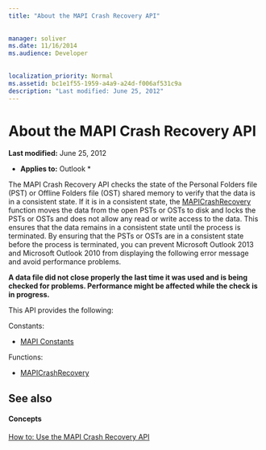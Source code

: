```yaml
---
title: "About the MAPI Crash Recovery API"
 
 
manager: soliver
ms.date: 11/16/2014
ms.audience: Developer
 
 
localization_priority: Normal
ms.assetid: bc1e1f55-1959-a4a9-a24d-f006af531c9a
description: "Last modified: June 25, 2012"
---
```


# About the MAPI Crash Recovery API

 **Last modified:** June 25, 2012 
  
 * **Applies to:** Outlook * 
  
The MAPI Crash Recovery API checks the state of the Personal Folders file (PST) or Offline Folders file (OST) shared memory to verify that the data is in a consistent state. If it is in a consistent state, the [MAPICrashRecovery](mapicrashrecovery.md) function moves the data from the open PSTs or OSTs to disk and locks the PSTs or OSTs and does not allow any read or write access to the data. This ensures that the data remains in a consistent state until the process is terminated. By ensuring that the PSTs or OSTs are in a consistent state before the process is terminated, you can prevent Microsoft Outlook 2013 and Microsoft Outlook 2010 from displaying the following error message and avoid performance problems. 
  
 **A data file did not close properly the last time it was used and is being checked for problems. Performance might be affected while the check is in progress.**
  
This API provides the following:
  
Constants:
  
- [MAPI Constants](mapi-constants.md)
    
Functions:
  
- [MAPICrashRecovery](mapicrashrecovery.md)
    
## See also

#### Concepts

[How to: Use the MAPI Crash Recovery API](how-to-use-the-mapi-crash-recovery-api.md)

